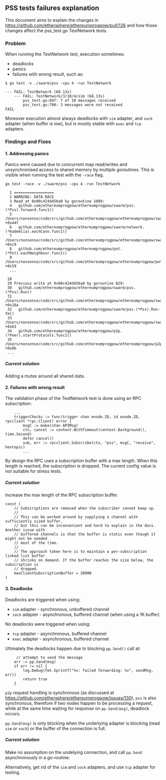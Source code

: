 ## PSS tests failures explanation

This document aims to explain the changes in https://github.com/ethersphere/ethereumprogpow/pull/126 and how those changes affect the pss_test.go TestNetwork tests.

### Problem

When running the TestNetwork test, execution sometimes:

* deadlocks
* panics
* failures with wrong result, such as:

```
$ go test -v ./swarm/pss -cpu 4 -run TestNetwork
```

```
--- FAIL: TestNetwork (68.13s)
    --- FAIL: TestNetwork/3/10/4/sim (68.13s)
        pss_test.go:697: 7 of 10 messages received
        pss_test.go:700: 3 messages were not received
FAIL
```

Moreover execution almost always deadlocks with `sim` adapter, and `sock` adapter (when buffer is low), but is mostly stable with `exec` and `tcp` adapters.

### Findings and Fixes

#### 1. Addressing panics

Panics were caused due to concurrent map read/writes and unsynchronised access to shared memory by multiple goroutines. This is visible when running the test with the `-race` flag.

```
go test -race -v ./swarm/pss -cpu 4 -run TestNetwork

  1 ==================
  2 WARNING: DATA RACE
  3 Read at 0x00c424d456a0 by goroutine 1089:
  4   github.com/ethereumprogpow/ethereumprogpow/swarm/pss.(*Pss).forward.func1()
  5       /Users/nonsense/code/src/github.com/ethereumprogpow/ethereumprogpow/swarm/pss/pss.go:654 +0x44f
  6   github.com/ethereumprogpow/ethereumprogpow/swarm/network.(*Kademlia).eachConn.func1()
  7       /Users/nonsense/code/src/github.com/ethereumprogpow/ethereumprogpow/swarm/network/kademlia.go:350 +0xc9
  8   github.com/ethereumprogpow/ethereumprogpow/pot.(*Pot).eachNeighbour.func1()
  9       /Users/nonsense/code/src/github.com/ethereumprogpow/ethereumprogpow/pot/pot.go:599 +0x59
  ...

 28
 29 Previous write at 0x00c424d456a0 by goroutine 829:
 30   github.com/ethereumprogpow/ethereumprogpow/swarm/pss.(*Pss).Run()
 31       /Users/nonsense/code/src/github.com/ethereumprogpow/ethereumprogpow/swarm/pss/pss.go:192 +0x16a
 32   github.com/ethereumprogpow/ethereumprogpow/swarm/pss.(*Pss).Run-fm()
 33       /Users/nonsense/code/src/github.com/ethereumprogpow/ethereumprogpow/swarm/pss/pss.go:185 +0x63
 34   github.com/ethereumprogpow/ethereumprogpow/p2p.(*Peer).startProtocols.func1()
 35       /Users/nonsense/code/src/github.com/ethereumprogpow/ethereumprogpow/p2p/peer.go:347 +0x8b
 ...
```

##### Current solution

Adding a mutex around all shared data.

#### 2. Failures with wrong result

The validation phase of the TestNetwork test is done using an RPC subscription:

```
    ...
	triggerChecks := func(trigger chan enode.ID, id enode.ID, rpcclient *rpc.Client) error {
		msgC := make(chan APIMsg)
		ctx, cancel := context.WithTimeout(context.Background(), time.Second)
		defer cancel()
		sub, err := rpcclient.Subscribe(ctx, "pss", msgC, "receive", hextopic)
		...
```

By design the RPC uses a subscription buffer with a max length. When this length is reached, the subscription is dropped. The current config value is not suitable for stress tests.

##### Current solution

Increase the max length of the RPC subscription buffer.

```
const (
	// Subscriptions are removed when the subscriber cannot keep up.
	//
	// This can be worked around by supplying a channel with sufficiently sized buffer,
	// but this can be inconvenient and hard to explain in the docs. Another issue with
	// buffered channels is that the buffer is static even though it might not be needed
	// most of the time.
	//
	// The approach taken here is to maintain a per-subscription linked list buffer
	// shrinks on demand. If the buffer reaches the size below, the subscription is
	// dropped.
	maxClientSubscriptionBuffer = 20000
)
```

#### 3. Deadlocks

Deadlocks are triggered when using:
* `sim` adapter - synchronous, unbuffered channel
* `sock` adapter - asynchronous, buffered channel (when using a 1K buffer)

No deadlocks were triggered when using:
* `tcp` adapter - asynchronous, buffered channel
* `exec` adapter - asynchronous, buffered channel

Ultimately the deadlocks happen due to blocking `pp.Send()` call at:

 		 // attempt to send the message
  		err := pp.Send(msg)
  		if err != nil {
  			log.Debug(fmt.Sprintf("%v: failed forwarding: %v", sendMsg, err))
  			return true
  		}

 `p2p` request handling is synchronous (as discussed at https://github.com/ethersphere/ethereumprogpow/issues/130), `pss` is also synchronous, therefore if two nodes happen to be processing a request, while at the same time waiting for response on `pp.Send(msg)`, deadlock occurs.
 
 `pp.Send(msg)` is only blocking when the underlying adapter is blocking (read `sim` or `sock`) or the buffer of the connection is full.
 
##### Current solution

Make no assumption on the undelying connection, and call `pp.Send` asynchronously in a go-routine.

Alternatively, get rid of the `sim` and `sock` adapters, and use `tcp` adapter for testing.
